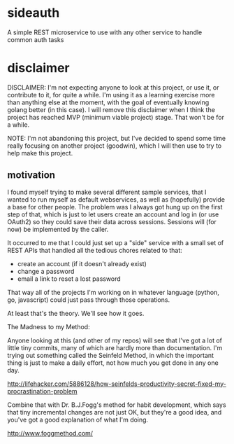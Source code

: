 # sideauth
A simple REST microservice to use with any other service to handle common auth tasks

# disclaimer
DISCLAIMER: I'm not expecting anyone to look at this project, or use it, or contribute to it, for
quite a while. I'm using it as a learning exercise more than anything else at the moment, with the
goal of eventually knowing golang better (in this case). I will remove this disclaimer when
I think the project has reached MVP (minimum viable project) stage. That won't be for a while.

NOTE: I'm not abandoning this project, but I've decided to spend some time really focusing on
another project (goodwin), which I will then use to try to help make this project.

## motivation
I found myself trying to make several different sample services, that I wanted
to run myself as default webservices, as well as (hopefully) provide a base for
other people. The problem was I always got hung up on the first step of that,
which is just to let users create an account and log in (or use OAuth2) so they
could save their data across sessions. Sessions will (for now) be implemented
by the caller.

It occurred to me that I could just set up a "side" service with a small set of
REST APIs that handled all the tedious chores related to that:
 - create an account (if it doesn't already exist)
 - change a password
 - email a link to reset a lost password

That way all of the projects I'm working on in whatever language (python, go,
javascript) could just pass through those operations.

At least that's the theory. We'll see how it goes.

The Madness to my Method:

Anyone looking at this (and other of my repos) will see that I've got a lot of little tiny
commits, many of which are hardly more than documentation. I'm trying out something called
the Seinfeld Method, in which the important thing is just to make a daily effort, not
how much you get done in any one day.

http://lifehacker.com/5886128/how-seinfelds-productivity-secret-fixed-my-procrastination-problem

Combine that with Dr. B.J.Fogg's method for habit development, which says that tiny
incremental changes are not just OK, but they're a good idea, and you've got a good
explanation of what I'm doing.

http://www.foggmethod.com/
